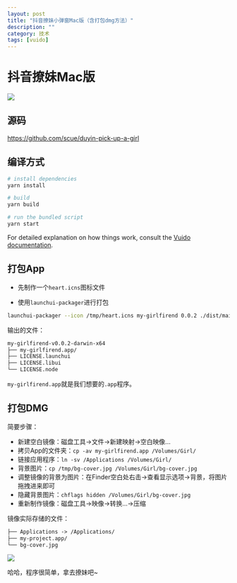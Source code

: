 ```yaml
---
layout: post
title: "抖音撩妹小弹窗Mac版（含打包dmg方法）"
description: ""
category: 技术
tags: [vuido]
---
```


# 抖音撩妹Mac版

![](https://media-1256569450.cos.ap-chengdu.myqcloud.com/blog/15297415494852.jpg)

## 源码

https://github.com/scue/duyin-pick-up-a-girl

<!-- more -->

## 编译方式

``` bash
# install dependencies
yarn install

# build
yarn build

# run the bundled script
yarn start
```

For detailed explanation on how things work, consult the [Vuido documentation](https://vuido.mimec.org/).

## 打包App

- 先制作一个`heart.icns`图标文件

- 使用`launchui-packager`进行打包

```sh
launchui-packager --icon /tmp/heart.icns my-girlfirend 0.0.2 ./dist/main.js
```

输出的文件：

```txt
my-girlfirend-v0.0.2-darwin-x64
├── my-girlfirend.app/
├── LICENSE.launchui
├── LICENSE.libui
└── LICENSE.node
```

`my-girlfirend.app`就是我们想要的`.app`程序。

## 打包DMG

简要步骤：
- 新建空白镜像：磁盘工具→文件→新建映射→空白映像...
- 拷贝App的文件夹：`cp -av my-girlfirend.app /Volumes/Girl/`
- 链接应用程序：`ln -sv /Applications /Volumes/Girl/`
- 背景图片：`cp /tmp/bg-cover.jpg /Volumes/Girl/bg-cover.jpg`
- 调整镜像的背景为图片：在Finder空白处右击→查看显示选项→背景，将图片拖拽进来即可
- 隐藏背景图片：`chflags hidden /Volumes/Girl/bg-cover.jpg`
- 重新制作镜像：磁盘工具→映像→转换...→压缩

镜像实际存储的文件：

```txt
├── Applications -> /Applications/
├── my-project.app/
└── bg-cover.jpg
```

![](https://media-1256569450.cos.ap-chengdu.myqcloud.com/blog/15297410838729.jpg)


哈哈，程序很简单，拿去撩妹吧~

